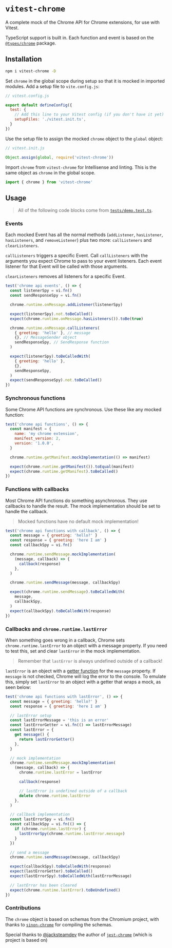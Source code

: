 # `vitest-chrome`

A complete mock of the Chrome API for Chrome extensions, for use
with Vitest.

TypeScript support is built in. Each function and event is based
on the
[`@types/chrome`](https://www.npmjs.com/package/@types/chrome)
package.

## Installation

```sh
npm i vitest-chrome -D
```

Set `chrome` in the global scope during setup so that it is
mocked in imported modules. Add a setup file to `vite.config.js`:

```javascript
// vitest.config.js

export default defineConfig({
  test: {
    // Add this line to your Vitest config (if you don't have it yet)
    setupFiles: './vitest.init.ts',
  }
})
```

Use the setup file to assign the mocked `chrome` object to the
`global` object:

```javascript
// vitest.init.js

Object.assign(global, require('vitest-chrome'))
```

Import `chrome` from `vitest-chrome` for Intellisense and linting.
This is the same object as `chrome` in the global scope.

```javascript
import { chrome } from 'vitest-chrome'
```

## Usage

> All of the following code blocks come from
> [`tests/demo.test.ts`](tests/demo.test.ts).

### Events

Each mocked Event has all the normal methods (`addListener`,
`hasListener`, `hasListeners`, and `removeListener`) plus two
more: `callListeners` and `clearListeners`.

`callListeners` triggers a specific Event. Call `callListeners`
with the arguments you expect Chrome to pass to your event
listeners. Each event listener for that Event will be called with
those arguments.

`clearListeners` removes all listeners for a specific Event.

```javascript
test('chrome api events', () => {
  const listenerSpy = vi.fn()
  const sendResponseSpy = vi.fn()

  chrome.runtime.onMessage.addListener(listenerSpy)

  expect(listenerSpy).not.toBeCalled()
  expect(chrome.runtime.onMessage.hasListeners()).toBe(true)

  chrome.runtime.onMessage.callListeners(
    { greeting: 'hello' }, // message
    {}, // MessageSender object
    sendResponseSpy, // SendResponse function
  )

  expect(listenerSpy).toBeCalledWith(
    { greeting: 'hello' },
    {},
    sendResponseSpy,
  )
  expect(sendResponseSpy).not.toBeCalled()
})
```

### Synchronous functions

Some Chrome API functions are synchronous. Use these like any
mocked function:

```javascript
test('chrome api functions', () => {
  const manifest = {
    name: 'my chrome extension',
    manifest_version: 2,
    version: '1.0.0',
  }

  chrome.runtime.getManifest.mockImplementation(() => manifest)

  expect(chrome.runtime.getManifest()).toEqual(manifest)
  expect(chrome.runtime.getManifest).toBeCalled()
})
```

### Functions with callbacks

Most Chrome API functions do something asynchronous. They use
callbacks to handle the result. The mock implementation should be
set to handle the callback.

> Mocked functions have no default mock implementation!

```javascript
test('chrome api functions with callback', () => {
  const message = { greeting: 'hello?' }
  const response = { greeting: 'here I am' }
  const callbackSpy = vi.fn()

  chrome.runtime.sendMessage.mockImplementation(
    (message, callback) => {
      callback(response)
    },
  )

  chrome.runtime.sendMessage(message, callbackSpy)

  expect(chrome.runtime.sendMessage).toBeCalledWith(
    message,
    callbackSpy,
  )
  expect(callbackSpy).toBeCalledWith(response)
})
```

### Callbacks and `chrome.runtime.lastError`

When something goes wrong in a callback, Chrome sets
`chrome.runtime.lastError` to an object with a message property.
If you need to test this, set and clear `lastError` in the mock
implementation.

> Remember that `lastError` is always undefined outside of a
> callback!

`lastError` is an object with a
[getter function](https://developer.mozilla.org/en-US/docs/Web/JavaScript/Reference/Functions/get)
for the `message` property. If `message` is not checked, Chrome
will log the error to the console. To emulate this, simply set
`lastError` to an object with a getter that wraps a mock, as seen
below:

```javascript
test('chrome api functions with lastError', () => {
  const message = { greeting: 'hello?' }
  const response = { greeting: 'here I am' }

  // lastError setup
  const lastErrorMessage = 'this is an error'
  const lastErrorGetter = vi.fn(() => lastErrorMessage)
  const lastError = {
    get message() {
      return lastErrorGetter()
    },
  }

  // mock implementation
  chrome.runtime.sendMessage.mockImplementation(
    (message, callback) => {
      chrome.runtime.lastError = lastError

      callback(response)

      // lastError is undefined outside of a callback
      delete chrome.runtime.lastError
    },
  )

  // callback implementation
  const lastErrorSpy = vi.fn()
  const callbackSpy = vi.fn(() => {
    if (chrome.runtime.lastError) {
      lastErrorSpy(chrome.runtime.lastError.message)
    }
  })

  // send a message
  chrome.runtime.sendMessage(message, callbackSpy)

  expect(callbackSpy).toBeCalledWith(response)
  expect(lastErrorGetter).toBeCalled()
  expect(lastErrorSpy).toBeCalledWith(lastErrorMessage)

  // lastError has been cleared
  expect(chrome.runtime.lastError).toBeUndefined()
})
```

### Contributions

The `chrome` object is based on schemas from the Chromium
project, with thanks to
[`sinon-chrome`](https://github.com/acvetkov/sinon-chrome) for
compiling the schemas.

Special thanks to [@jacksteamdev](https://github.com/jacksteamdev)
the author of [`jest-chrome`](https://github.com/extend-chrome/jest-chrome) (which is project is based on)
